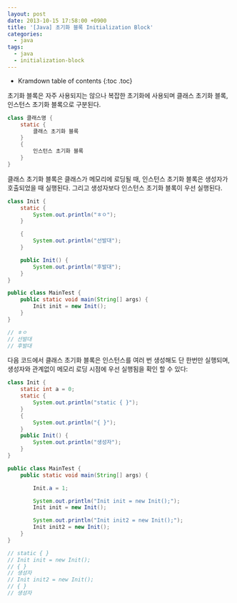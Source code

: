 ```yaml
---
layout: post
date: 2013-10-15 17:58:00 +0900
title: '[Java] 초기화 블록 Initialization Block'
categories:
  - java
tags:
  - java
  - initialization-block
---
```


* Kramdown table of contents
{:toc .toc}

초기화 블록은 자주 사용되지는 않으나 복잡한 초기화에 사용되며 클래스 초기화 블록, 인스턴스 초기화 블록으로 구분된다.

```java
class 클래스명 {
    static {
        클래스 초기화 블록
    }
    {
        인스턴스 초기화 블록
    }
}
```

클래스 초기화 블록은 클래스가 메모리에 로딩될 때, 인스턴스 초기화 블록은 생성자가 호출되었을 때 실행된다. 그리고 생성자보다 인스턴스 초기화 블록이 우선 실행된다.

```java
class Init {
    static {
        System.out.println("ㅎㅇ");
    }

    {
        System.out.println("선발대");
    }

    public Init() {
        System.out.println("후발대");
    }
}

public class MainTest {
    public static void main(String[] args) {
        Init init = new Init();
    }
}

// ㅎㅇ
// 선발대
// 후발대
```

다음 코드에서 클래스 초기화 블록은 인스턴스를 여러 번 생성해도 단 한번만 실행되며, 생성자와 관계없이 메모리 로딩 시점에 우선 실행됨을 확인 할 수 있다:

```java
class Init {
    static int a = 0;
    static {
        System.out.println("static { }");
    }
    {
        System.out.println("{ }");
    }
    public Init() {
        System.out.println("생성자");
    }
}

public class MainTest {
    public static void main(String[] args) {

        Init.a = 1;

        System.out.println("Init init = new Init();");
        Init init = new Init();

        System.out.println("Init init2 = new Init();");
        Init init2 = new Init();
    }
}

// static { }
// Init init = new Init();
// { }
// 생성자
// Init init2 = new Init();
// { }
// 생성자
```
